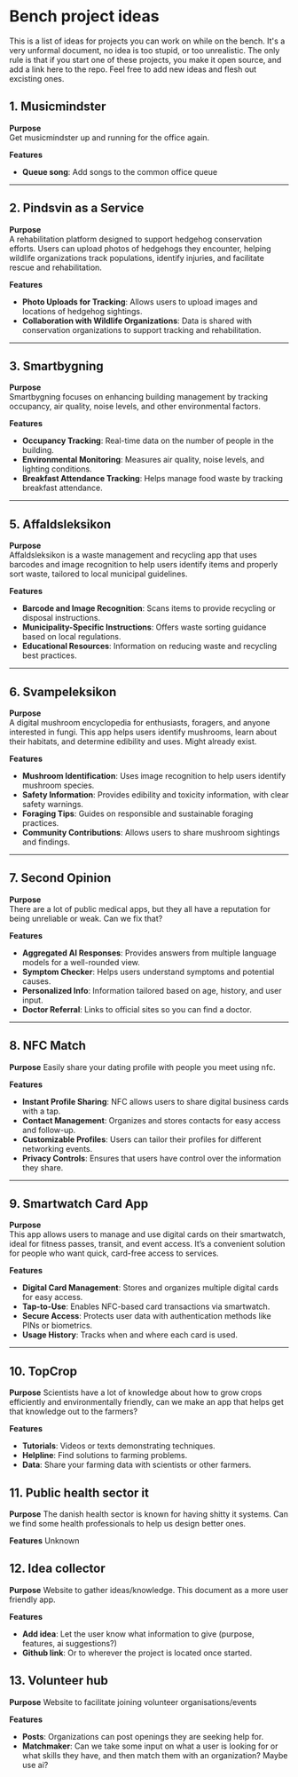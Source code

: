 # Bench project ideas
This is a list of ideas for projects you can work on while on the bench. It's a very unformal document, no idea is too stupid, or too unrealistic. The only rule is that if you start one of these projects, you make it open source, and add a link here to the repo. Feel free to add new ideas and flesh out excisting ones.

## 1. Musicmindster

**Purpose**  
Get musicmindster up and running for the office again.

**Features**
- **Queue song**: Add songs to the common office queue

---

## 2. Pindsvin as a Service

**Purpose**  
A rehabilitation platform designed to support hedgehog conservation efforts. Users can upload photos of hedgehogs they encounter, helping wildlife organizations track populations, identify injuries, and facilitate rescue and rehabilitation.

**Features**
- **Photo Uploads for Tracking**: Allows users to upload images and locations of hedgehog sightings.
- **Collaboration with Wildlife Organizations**: Data is shared with conservation organizations to support tracking and rehabilitation.

---

## 3. Smartbygning

**Purpose**  
Smartbygning focuses on enhancing building management by tracking occupancy, air quality, noise levels, and other environmental factors.

**Features**
- **Occupancy Tracking**: Real-time data on the number of people in the building.
- **Environmental Monitoring**: Measures air quality, noise levels, and lighting conditions.
- **Breakfast Attendance Tracking**: Helps manage food waste by tracking breakfast attendance.

---

## 5. Affaldsleksikon

**Purpose**  
Affaldsleksikon is a waste management and recycling app that uses barcodes and image recognition to help users identify items and properly sort waste, tailored to local municipal guidelines.

**Features**
- **Barcode and Image Recognition**: Scans items to provide recycling or disposal instructions.
- **Municipality-Specific Instructions**: Offers waste sorting guidance based on local regulations.
- **Educational Resources**: Information on reducing waste and recycling best practices.

---

## 6. Svampeleksikon

**Purpose**  
A digital mushroom encyclopedia for enthusiasts, foragers, and anyone interested in fungi. This app helps users identify mushrooms, learn about their habitats, and determine edibility and uses. Might already exist.

**Features**
- **Mushroom Identification**: Uses image recognition to help users identify mushroom species.
- **Safety Information**: Provides edibility and toxicity information, with clear safety warnings.
- **Foraging Tips**: Guides on responsible and sustainable foraging practices.
- **Community Contributions**: Allows users to share mushroom sightings and findings.

---

## 7. Second Opinion

**Purpose**  
There are a lot of public medical apps, but they all have a reputation for being unreliable or weak. Can we fix that?

**Features**
- **Aggregated AI Responses**: Provides answers from multiple language models for a well-rounded view.
- **Symptom Checker**: Helps users understand symptoms and potential causes.
- **Personalized Info**: Information tailored based on age, history, and user input.
- **Doctor Referral**: Links to official sites so you can find a doctor.

---

## 8. NFC Match

**Purpose**
Easily share your dating profile with people you meet using nfc.

**Features**
- **Instant Profile Sharing**: NFC allows users to share digital business cards with a tap.
- **Contact Management**: Organizes and stores contacts for easy access and follow-up.
- **Customizable Profiles**: Users can tailor their profiles for different networking events.
- **Privacy Controls**: Ensures that users have control over the information they share.

---

## 9. Smartwatch Card App

**Purpose**  
This app allows users to manage and use digital cards on their smartwatch, ideal for fitness passes, transit, and event access. It’s a convenient solution for people who want quick, card-free access to services.

**Features**
- **Digital Card Management**: Stores and organizes multiple digital cards for easy access.
- **Tap-to-Use**: Enables NFC-based card transactions via smartwatch.
- **Secure Access**: Protects user data with authentication methods like PINs or biometrics.
- **Usage History**: Tracks when and where each card is used.

---

## 10. TopCrop

**Purpose**
Scientists have a lot of knowledge about how to grow crops efficiently and environmentally friendly, can we make an app that helps get that knowledge out to the farmers?

**Features**
- **Tutorials**: Videos or texts demonstrating techniques.
- **Helpline**: Find solutions to farming problems.
- **Data**: Share your farming data with scientists or other farmers.

## 11. Public health sector it

**Purpose**
The danish health sector is known for having shitty it systems. Can we find some health professionals to help us design better ones.

**Features**
Unknown

## 12. Idea collector

**Purpose**
Website to gather ideas/knowledge. This document as a more user friendly app.

**Features**
- **Add idea**: Let the user know what information to give (purpose, features, ai suggestions?)
- **Github link**: Or to wherever the project is located once started.

## 13. Volunteer hub

**Purpose**
Website to facilitate joining volunteer organisations/events

**Features**
- **Posts**: Organizations can post openings they are seeking help for.
- **Matchmaker**: Can we take some input on what a user is looking for or what skills they have, and then match them with an organization? Maybe use ai?